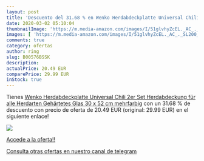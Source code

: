 ```yaml
---
layout: post
title: 'Descuento del 31.68 % en Wenko Herdabdeckplatte Universal Chili  '
date: 2020-03-02 05:10:04
thumbnailImage: 'https://m.media-amazon.com/images/I/51glvhyZcEL._AC_._SL200_.jpg'
images: [ 'https://m.media-amazon.com/images/I/51glvhyZcEL._AC_._SL200_.jpg' ]
comments: true
category: ofertas
author: ring
slug: B00576BSSK
description:
actualPrice: 20.49 EUR
comparePrice: 29.99 EUR
inStock: true
---
```


Tienes [Wenko Herdabdeckplatte Universal Chili  2er Set Herdabdeckung für alle Herdarten  Gehärtetes Glas  30 x 52 cm  mehrfarbig](https://www.amazon.com/dp/B00576BSSK/?tag=redken08-20) con un 31.68 % de descuento con precio de oferta de 20.49 EUR (original: 29.99 EUR) en el siguiente enlace!

[![](https://m.media-amazon.com/images/I/51glvhyZcEL._AC_._SL200_.jpg)](https://www.amazon.com/dp/B00576BSSK/?tag=redken08-20)

[Accede a la oferta!!](https://www.amazon.com/dp/B00576BSSK/?tag=redken08-20)

[Consulta otras ofertas en nuestro canal de telegram](https://t.me/s/ofertas25)
